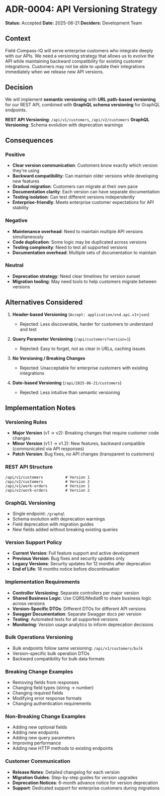 # ADR-0004: API Versioning Strategy

**Status:** Accepted
**Date:** 2025-06-21
**Deciders:** Development Team

## Context

Field-Compass-IQ will serve enterprise customers who integrate deeply with our APIs. We need a versioning strategy that allows us to evolve the API while maintaining backward compatibility for existing customer integrations. Customers may not be able to update their integrations immediately when we release new API versions.

## Decision

We will implement **semantic versioning** with **URL path-based versioning** for our REST API, combined with **GraphQL schema versioning** for GraphQL endpoints.

**REST API Versioning**: `/api/v1/customers`, `/api/v2/customers`
**GraphQL Versioning**: Schema evolution with deprecation warnings

## Consequences

### Positive
- **Clear version communication**: Customers know exactly which version they're using
- **Backward compatibility**: Can maintain older versions while developing new features
- **Gradual migration**: Customers can migrate at their own pace
- **Documentation clarity**: Each version can have separate documentation
- **Testing isolation**: Can test different versions independently
- **Enterprise-friendly**: Meets enterprise customer expectations for API stability

### Negative
- **Maintenance overhead**: Need to maintain multiple API versions simultaneously
- **Code duplication**: Some logic may be duplicated across versions
- **Testing complexity**: Need to test all supported versions
- **Documentation overhead**: Multiple sets of documentation to maintain

### Neutral
- **Deprecation strategy**: Need clear timelines for version sunset
- **Migration tooling**: May need tools to help customers migrate between versions

## Alternatives Considered

1. **Header-based Versioning** (`Accept: application/vnd.api.v1+json`)
   - Rejected: Less discoverable, harder for customers to understand and test

2. **Query Parameter Versioning** (`/api/customers?version=1`)
   - Rejected: Easy to forget, not as clear in URLs, caching issues

3. **No Versioning / Breaking Changes**
   - Rejected: Unacceptable for enterprise customers with existing integrations

4. **Date-based Versioning** (`/api/2025-06-21/customers`)
   - Rejected: Less intuitive than semantic versioning

## Implementation Notes

### Versioning Rules
- **Major Version** (v1 → v2): Breaking changes that require customer code changes
- **Minor Version** (v1.1 → v1.2): New features, backward compatible (communicated via API responses)
- **Patch Version**: Bug fixes, no API changes (transparent to customers)

### REST API Structure
```
/api/v1/customers          # Version 1
/api/v2/customers          # Version 2
/api/v1/work-orders        # Version 1
/api/v2/work-orders        # Version 2
```

### GraphQL Versioning
- Single endpoint: `/graphql`
- Schema evolution with deprecation warnings
- Field deprecation with migration guides
- New fields added without breaking existing queries

### Version Support Policy
- **Current Version**: Full feature support and active development
- **Previous Version**: Bug fixes and security updates only
- **Legacy Versions**: Security updates for 12 months after deprecation
- **End of Life**: 18 months notice before discontinuation

### Implementation Requirements
- **Controller Versioning**: Separate controllers per major version
- **Shared Business Logic**: Use CQRS/MediatR to share business logic across versions
- **Version-Specific DTOs**: Different DTOs for different API versions
- **Swagger Documentation**: Separate Swagger docs per version
- **Testing**: Automated tests for all supported versions
- **Monitoring**: Version usage analytics to inform deprecation decisions

### Bulk Operations Versioning
- Bulk endpoints follow same versioning: `/api/v1/customers/bulk`
- Version-specific bulk operation DTOs
- Backward compatibility for bulk data formats

### Breaking Change Examples
- Removing fields from responses
- Changing field types (string → number)
- Changing required fields
- Modifying error response formats
- Changing authentication requirements

### Non-Breaking Change Examples
- Adding new optional fields
- Adding new endpoints
- Adding new query parameters
- Improving performance
- Adding new HTTP methods to existing endpoints

### Customer Communication
- **Release Notes**: Detailed changelog for each version
- **Migration Guides**: Step-by-step guides for version upgrades
- **Deprecation Notices**: 6-month advance notice for version deprecation
- **Support**: Dedicated support for enterprise customers during migrations
